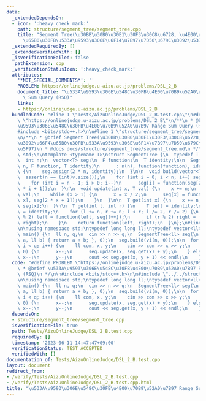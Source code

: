 ```yaml
---
data:
  _extendedDependsOn:
  - icon: ':heavy_check_mark:'
    path: structure/segment_tree/segment_tree.cpp
    title: "Segment Tree(\u30BB\u30B0\u30E1\u30F3\u30C8\u6728, \u4E00\u70B9\u3092\u66F4\
      \u65B0\u30FB\u533A\u9593\u306E\u6F14\u7B97\u7D50\u679C\u3092\u53D6\u5F97)"
  _extendedRequiredBy: []
  _extendedVerifiedWith: []
  _isVerificationFailed: false
  _pathExtension: cpp
  _verificationStatusIcon: ':heavy_check_mark:'
  attributes:
    '*NOT_SPECIAL_COMMENTS*': ''
    PROBLEM: https://onlinejudge.u-aizu.ac.jp/problems/DSL_2_B
    document_title: "\u533A\u9593\u306E\u548C\u30FB\u4E00\u70B9\u52A0\u7B97 Range\
      \ Sum Query (RSQ)"
    links:
    - https://onlinejudge.u-aizu.ac.jp/problems/DSL_2_B
  bundledCode: "#line 1 \"Tests/AizuOnlineJudge/DSL_2_B.test.cpp\"\n#define PROBLEM\
    \ \"https://onlinejudge.u-aizu.ac.jp/problems/DSL_2_B\"\n/**\n * @brief \u533A\
    \u9593\u306E\u548C\u30FB\u4E00\u70B9\u52A0\u7B97 Range Sum Query (RSQ)\n */\n\n\
    #include <bits/stdc++.h>\n\n#line 1 \"structure/segment_tree/segment_tree.cpp\"\
    \n/**\n * @brief Segment Tree(\u30BB\u30B0\u30E1\u30F3\u30C8\u6728, \u4E00\u70B9\
    \u3092\u66F4\u65B0\u30FB\u533A\u9593\u306E\u6F14\u7B97\u7D50\u679C\u3092\u53D6\
    \u5F97)\n * @docs docs/structure/segment_tree/segment_tree.md\n */\n\nusing namespace\
    \ std;\n\ntemplate <typename T>\nstruct SegmentTree {\n  typedef T (*F)(T, T);\n\
    \  int n;\n  vector<T> seg;\n  F function;\n  T identity;\n\n  SegmentTree(int\
    \ n, F function, T identity)\n      : n(n), function(function), identity(identity)\
    \ {\n    seg.assign(2 * n, identity);\n  }\n\n  void build(vector<T> v) {\n  \
    \  assert(n == (int)v.size());\n    for (int i = 0; i < n; i++) seg[n + i] = v[i];\n\
    \    for (int i = n - 1; i > 0; i--)\n      seg[i] = function(seg[2 * i], seg[2\
    \ * i + 1]);\n  }\n\n  void update(int x, T val) {\n    x += n;\n    seg[x] =\
    \ val;\n    while (x > 1) {\n      x = x / 2;\n      seg[x] = function(seg[2 *\
    \ x], seg[2 * x + 1]);\n    }\n  }\n\n  T get(int x) {\n    x += n;\n    return\
    \ seg[x];\n  }\n\n  T get(int l, int r) {\n    T left = identity;\n    T right\
    \ = identity;\n    for (l += n, r += n; l < r; l /= 2, r /= 2) {\n      if (l\
    \ % 2) left = function(left, seg[l++]);\n      if (r % 2) right = function(seg[--r],\
    \ right);\n    }\n    return function(left, right);\n  }\n};\n#line 9 \"Tests/AizuOnlineJudge/DSL_2_B.test.cpp\"\
    \n\nusing namespace std;\ntypedef long long ll;\ntypedef vector<ll> vi;\n\nint\
    \ main() {\n  ll n, q;\n  cin >> n >> q;\n  SegmentTree<ll> seg(\n      n, [](ll\
    \ a, ll b) { return a + b; }, 0);\n  seg.build(vi(n, 0));\n\n  for (ll i = 0;\
    \ i < q; i++) {\n    ll com, x, y;\n    cin >> com >> x >> y;\n    if (com ==\
    \ 0) {\n      x--;\n      seg.update(x, seg.get(x) + y);\n    } else {\n     \
    \ x--;\n      y--;\n      cout << seg.get(x, y + 1) << endl;\n    }\n  }\n}\n"
  code: "#define PROBLEM \"https://onlinejudge.u-aizu.ac.jp/problems/DSL_2_B\"\n/**\n\
    \ * @brief \u533A\u9593\u306E\u548C\u30FB\u4E00\u70B9\u52A0\u7B97 Range Sum Query\
    \ (RSQ)\n */\n\n#include <bits/stdc++.h>\n\n#include \"../../structure/segment_tree/segment_tree.cpp\"\
    \n\nusing namespace std;\ntypedef long long ll;\ntypedef vector<ll> vi;\n\nint\
    \ main() {\n  ll n, q;\n  cin >> n >> q;\n  SegmentTree<ll> seg(\n      n, [](ll\
    \ a, ll b) { return a + b; }, 0);\n  seg.build(vi(n, 0));\n\n  for (ll i = 0;\
    \ i < q; i++) {\n    ll com, x, y;\n    cin >> com >> x >> y;\n    if (com ==\
    \ 0) {\n      x--;\n      seg.update(x, seg.get(x) + y);\n    } else {\n     \
    \ x--;\n      y--;\n      cout << seg.get(x, y + 1) << endl;\n    }\n  }\n}\n"
  dependsOn:
  - structure/segment_tree/segment_tree.cpp
  isVerificationFile: true
  path: Tests/AizuOnlineJudge/DSL_2_B.test.cpp
  requiredBy: []
  timestamp: '2023-06-11 14:47:47+09:00'
  verificationStatus: TEST_ACCEPTED
  verifiedWith: []
documentation_of: Tests/AizuOnlineJudge/DSL_2_B.test.cpp
layout: document
redirect_from:
- /verify/Tests/AizuOnlineJudge/DSL_2_B.test.cpp
- /verify/Tests/AizuOnlineJudge/DSL_2_B.test.cpp.html
title: "\u533A\u9593\u306E\u548C\u30FB\u4E00\u70B9\u52A0\u7B97 Range Sum Query (RSQ)"
---
```

